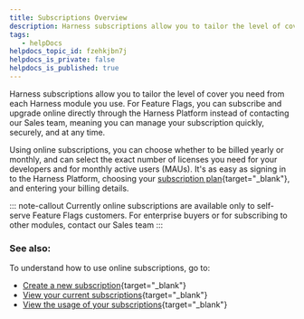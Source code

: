 ```yaml
---
title: Subscriptions Overview
description: Harness subscriptions allow you to tailor the level of cover you need from each Harness module you use. For Feature Flags, you can subscribe and upgrade online directly through the Harness Platform i…
tags: 
   - helpDocs
helpdocs_topic_id: fzehkjbn7j
helpdocs_is_private: false
helpdocs_is_published: true
---
```


Harness subscriptions allow you to tailor the level of cover you need
from each Harness module you use. For Feature Flags, you can subscribe
and upgrade online directly through the Harness Platform instead of
contacting our Sales team, meaning you can manage your subscription
quickly, securely, and at any time. 

Using online subscriptions, you can choose whether to be billed yearly
or monthly, and can select the exact number of licenses you need for
your developers and for monthly active users (MAUs). It's as easy as
signing in to the Harness Platform, choosing your [subscription
plan](/article/wybv4q7ux2-available-plans-for-feature-flags){target="_blank"},
and entering your billing details.  

::: note-callout
Currently online subscriptions are available only to self-serve Feature
Flags customers. For enterprise buyers or for subscribing to other
modules, contact our Sales team
:::

### See also:

To understand how to use online subscriptions, go to:

-   [Create a new
    subscription](/article/0ft20zs6bm-create-a-new-subscription){target="_blank"}
-   [View your current
    subscriptions](/article/9d9x7m8xw8-view-your-current-subscriptions){target="_blank"}
-   [View the usage of your
    subscriptions](/article/ugsve8t4d9-view-the-usage-of-your-subscriptions){target="_blank"}
